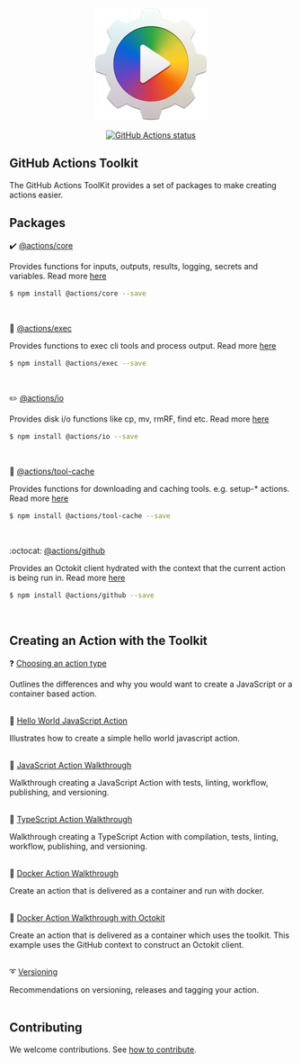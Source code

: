 
<p align="center">
  <img src="res/at-logo.png">
</p>

<p align="center">
  <a href="https://github.com/actions/toolkit"><img alt="GitHub Actions status" src="https://github.com/actions/toolkit/workflows/toolkit-unit-tests/badge.svg"></a>
</p>

## GitHub Actions Toolkit

The GitHub Actions ToolKit provides a set of packages to make creating actions easier.

## Packages

:heavy_check_mark: [@actions/core](packages/core) 

Provides functions for inputs, outputs, results, logging, secrets and variables. Read more [here](packages/core)

```bash
$ npm install @actions/core --save
```
<br/>

:runner: [@actions/exec](packages/exec) 

Provides functions to exec cli tools and process output. Read more [here](packages/exec)

```bash
$ npm install @actions/exec --save
```
<br/>

:pencil2: [@actions/io](packages/io) 

Provides disk i/o functions like cp, mv, rmRF, find etc. Read more [here](packages/io)

```bash
$ npm install @actions/io --save
```
<br/>

:hammer: [@actions/tool-cache](packages/tool-cache) 

Provides functions for downloading and caching tools.  e.g. setup-* actions. Read more [here](packages/tool-cache)

```bash
$ npm install @actions/tool-cache --save
```
<br/>

:octocat: [@actions/github](packages/github) 

Provides an Octokit client hydrated with the context that the current action is being run in. Read more [here](packages/github)

```bash
$ npm install @actions/github --save
```
<br/>

## Creating an Action with the Toolkit

:question: [Choosing an action type](docs/action-types.md)

Outlines the differences and why you would want to create a JavaScript or a container based action.
<br/><br/>

:rocket: [Hello World JavaScript Action](https://github.com/actions/hello-world-javascript-action)

Illustrates how to create a simple hello world javascript action.
<br/><br/>

:rocket: [JavaScript Action Walkthrough](https://github.com/actions/javascript-action)
 
 Walkthrough creating a JavaScript Action with tests, linting, workflow, publishing, and versioning.
<br/><br/>

:rocket: [TypeScript Action Walkthrough](https://github.com/actions/typescript-action) 

Walkthrough creating a TypeScript Action with compilation, tests, linting, workflow, publishing, and versioning.
<br/><br/>

:rocket: [Docker Action Walkthrough](docs/container-action.md)

Create an action that is delivered as a container and run with docker.
<br/><br/>

:rocket: [Docker Action Walkthrough with Octokit](docs/container-action-toolkit.md)

Create an action that is delivered as a container which uses the toolkit.  This example uses the GitHub context to construct an Octokit client.
<br/><br/>

:curly_loop: [Versioning](docs/action-versioning.md)

Recommendations on versioning, releases and tagging your action.
<br/><br/>

## Contributing

We welcome contributions.  See [how to contribute](docs/contribute.md).
